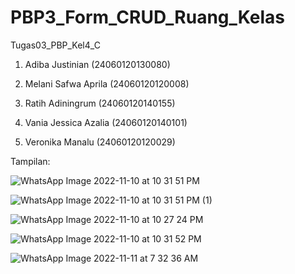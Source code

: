 # PBP3_Form_CRUD_Ruang_Kelas
Tugas03_PBP_Kel4_C

1. Adiba Justinian 		    (24060120130080)

2. Melani Safwa Aprila 	  (24060120120008)

3. Ratih Adiningrum 	    (24060120140155)

4. Vania Jessica Azalia 	(24060120140101)

5. Veronika Manalu 	      (24060120120029)

Tampilan:

![WhatsApp Image 2022-11-10 at 10 31 51 PM](https://user-images.githubusercontent.com/112703343/201234454-3ecf05f1-9e0f-459c-8dc1-d9d200bd8a51.jpeg)

![WhatsApp Image 2022-11-10 at 10 31 51 PM (1)](https://user-images.githubusercontent.com/112703343/201234635-b1783c22-3883-4c28-a1f7-7dc0535ed8da.jpeg)

![WhatsApp Image 2022-11-10 at 10 27 24 PM](https://user-images.githubusercontent.com/112703343/201234650-81d262fb-4a76-4eb1-bdfa-0c4d92c8cf9d.jpeg)

![WhatsApp Image 2022-11-10 at 10 31 52 PM](https://user-images.githubusercontent.com/112703343/201234665-b6d8e617-b813-48fe-a697-72b6a49516bf.jpeg)

![WhatsApp Image 2022-11-11 at 7 32 36 AM](https://user-images.githubusercontent.com/112703343/201234796-40931853-4843-4787-8560-59312be54cb7.jpeg)
